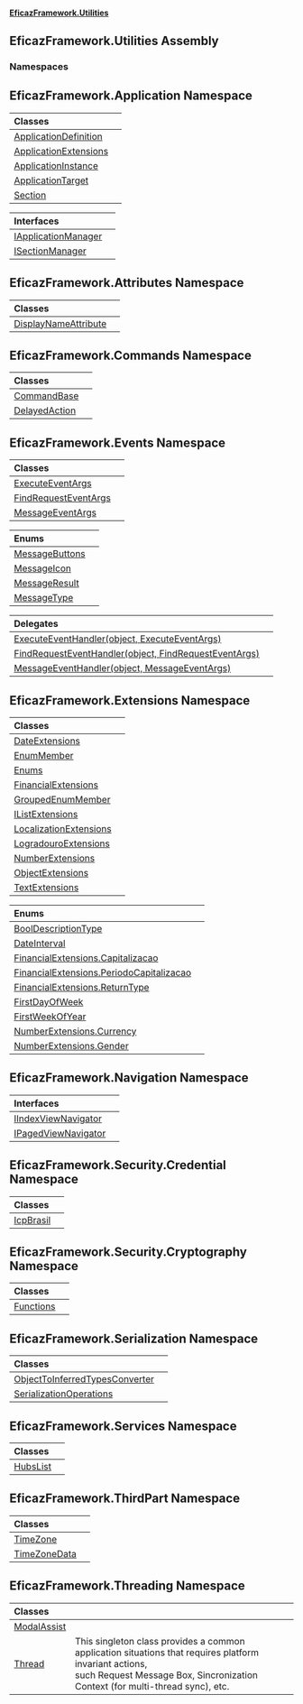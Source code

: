 #### [EficazFramework.Utilities](EficazFrameworkUtilities.md 'EficazFramework Utilities')

## EficazFramework.Utilities Assembly
### Namespaces

<a name='EficazFramework.Application'></a>

## EficazFramework.Application Namespace

| Classes | |
| :--- | :--- |
| [ApplicationDefinition](EficazFramework.Application/ApplicationDefinition.md 'EficazFramework.Application.ApplicationDefinition') | |
| [ApplicationExtensions](EficazFramework.Application/ApplicationExtensions.md 'EficazFramework.Application.ApplicationExtensions') | |
| [ApplicationInstance](EficazFramework.Application/ApplicationInstance.md 'EficazFramework.Application.ApplicationInstance') | |
| [ApplicationTarget](EficazFramework.Application/ApplicationTarget.md 'EficazFramework.Application.ApplicationTarget') | |
| [Section](EficazFramework.Application/Section.md 'EficazFramework.Application.Section') | |

| Interfaces | |
| :--- | :--- |
| [IApplicationManager](EficazFramework.Application/IApplicationManager.md 'EficazFramework.Application.IApplicationManager') | |
| [ISectionManager](EficazFramework.Application/ISectionManager.md 'EficazFramework.Application.ISectionManager') | |

<a name='EficazFramework.Attributes'></a>

## EficazFramework.Attributes Namespace

| Classes | |
| :--- | :--- |
| [DisplayNameAttribute](EficazFramework.Attributes/DisplayNameAttribute.md 'EficazFramework.Attributes.DisplayNameAttribute') | |

<a name='EficazFramework.Commands'></a>

## EficazFramework.Commands Namespace

| Classes | |
| :--- | :--- |
| [CommandBase](EficazFramework.Commands/CommandBase.md 'EficazFramework.Commands.CommandBase') | |
| [DelayedAction](EficazFramework.Commands/DelayedAction.md 'EficazFramework.Commands.DelayedAction') | |

<a name='EficazFramework.Events'></a>

## EficazFramework.Events Namespace

| Classes | |
| :--- | :--- |
| [ExecuteEventArgs](EficazFramework.Events/ExecuteEventArgs.md 'EficazFramework.Events.ExecuteEventArgs') | |
| [FindRequestEventArgs](EficazFramework.Events/FindRequestEventArgs.md 'EficazFramework.Events.FindRequestEventArgs') | |
| [MessageEventArgs](EficazFramework.Events/MessageEventArgs.md 'EficazFramework.Events.MessageEventArgs') | |

| Enums | |
| :--- | :--- |
| [MessageButtons](EficazFramework.Events/MessageButtons.md 'EficazFramework.Events.MessageButtons') | |
| [MessageIcon](EficazFramework.Events/MessageIcon.md 'EficazFramework.Events.MessageIcon') | |
| [MessageResult](EficazFramework.Events/MessageResult.md 'EficazFramework.Events.MessageResult') | |
| [MessageType](EficazFramework.Events/MessageType.md 'EficazFramework.Events.MessageType') | |

| Delegates | |
| :--- | :--- |
| [ExecuteEventHandler(object, ExecuteEventArgs)](EficazFramework.Events/ExecuteEventHandler(object,ExecuteEventArgs).md 'EficazFramework.Events.ExecuteEventHandler(object, EficazFramework.Events.ExecuteEventArgs)') | |
| [FindRequestEventHandler(object, FindRequestEventArgs)](EficazFramework.Events/FindRequestEventHandler(object,FindRequestEventArgs).md 'EficazFramework.Events.FindRequestEventHandler(object, EficazFramework.Events.FindRequestEventArgs)') | |
| [MessageEventHandler(object, MessageEventArgs)](EficazFramework.Events/MessageEventHandler(object,MessageEventArgs).md 'EficazFramework.Events.MessageEventHandler(object, EficazFramework.Events.MessageEventArgs)') | |

<a name='EficazFramework.Extensions'></a>

## EficazFramework.Extensions Namespace

| Classes | |
| :--- | :--- |
| [DateExtensions](EficazFramework.Extensions/DateExtensions.md 'EficazFramework.Extensions.DateExtensions') | |
| [EnumMember](EficazFramework.Extensions/EnumMember.md 'EficazFramework.Extensions.EnumMember') | |
| [Enums](EficazFramework.Extensions/Enums.md 'EficazFramework.Extensions.Enums') | |
| [FinancialExtensions](EficazFramework.Extensions/FinancialExtensions.md 'EficazFramework.Extensions.FinancialExtensions') | |
| [GroupedEnumMember](EficazFramework.Extensions/GroupedEnumMember.md 'EficazFramework.Extensions.GroupedEnumMember') | |
| [IListExtensions](EficazFramework.Extensions/IListExtensions.md 'EficazFramework.Extensions.IListExtensions') | |
| [LocalizationExtensions](EficazFramework.Extensions/LocalizationExtensions.md 'EficazFramework.Extensions.LocalizationExtensions') | |
| [LogradouroExtensions](EficazFramework.Extensions/LogradouroExtensions.md 'EficazFramework.Extensions.LogradouroExtensions') | |
| [NumberExtensions](EficazFramework.Extensions/NumberExtensions.md 'EficazFramework.Extensions.NumberExtensions') | |
| [ObjectExtensions](EficazFramework.Extensions/ObjectExtensions.md 'EficazFramework.Extensions.ObjectExtensions') | |
| [TextExtensions](EficazFramework.Extensions/TextExtensions.md 'EficazFramework.Extensions.TextExtensions') | |

| Enums | |
| :--- | :--- |
| [BoolDescriptionType](EficazFramework.Extensions/BoolDescriptionType.md 'EficazFramework.Extensions.BoolDescriptionType') | |
| [DateInterval](EficazFramework.Extensions/DateInterval.md 'EficazFramework.Extensions.DateInterval') | |
| [FinancialExtensions.Capitalizacao](EficazFramework.Extensions/FinancialExtensions/Capitalizacao.md 'EficazFramework.Extensions.FinancialExtensions.Capitalizacao') | |
| [FinancialExtensions.PeriodoCapitalizacao](EficazFramework.Extensions/FinancialExtensions/PeriodoCapitalizacao.md 'EficazFramework.Extensions.FinancialExtensions.PeriodoCapitalizacao') | |
| [FinancialExtensions.ReturnType](EficazFramework.Extensions/FinancialExtensions/ReturnType.md 'EficazFramework.Extensions.FinancialExtensions.ReturnType') | |
| [FirstDayOfWeek](EficazFramework.Extensions/FirstDayOfWeek.md 'EficazFramework.Extensions.FirstDayOfWeek') | |
| [FirstWeekOfYear](EficazFramework.Extensions/FirstWeekOfYear.md 'EficazFramework.Extensions.FirstWeekOfYear') | |
| [NumberExtensions.Currency](EficazFramework.Extensions/NumberExtensions/Currency.md 'EficazFramework.Extensions.NumberExtensions.Currency') | |
| [NumberExtensions.Gender](EficazFramework.Extensions/NumberExtensions/Gender.md 'EficazFramework.Extensions.NumberExtensions.Gender') | |

<a name='EficazFramework.Navigation'></a>

## EficazFramework.Navigation Namespace

| Interfaces | |
| :--- | :--- |
| [IIndexViewNavigator](EficazFramework.Navigation/IIndexViewNavigator.md 'EficazFramework.Navigation.IIndexViewNavigator') | |
| [IPagedViewNavigator](EficazFramework.Navigation/IPagedViewNavigator.md 'EficazFramework.Navigation.IPagedViewNavigator') | |

<a name='EficazFramework.Security.Credential'></a>

## EficazFramework.Security.Credential Namespace

| Classes | |
| :--- | :--- |
| [IcpBrasil](EficazFramework.Security.Credential/IcpBrasil.md 'EficazFramework.Security.Credential.IcpBrasil') | |

<a name='EficazFramework.Security.Cryptography'></a>

## EficazFramework.Security.Cryptography Namespace

| Classes | |
| :--- | :--- |
| [Functions](EficazFramework.Security.Cryptography/Functions.md 'EficazFramework.Security.Cryptography.Functions') | |

<a name='EficazFramework.Serialization'></a>

## EficazFramework.Serialization Namespace

| Classes | |
| :--- | :--- |
| [ObjectToInferredTypesConverter](EficazFramework.Serialization/ObjectToInferredTypesConverter.md 'EficazFramework.Serialization.ObjectToInferredTypesConverter') | |
| [SerializationOperations](EficazFramework.Serialization/SerializationOperations.md 'EficazFramework.Serialization.SerializationOperations') | |

<a name='EficazFramework.Services'></a>

## EficazFramework.Services Namespace

| Classes | |
| :--- | :--- |
| [HubsList](EficazFramework.Services/HubsList.md 'EficazFramework.Services.HubsList') | |

<a name='EficazFramework.ThirdPart'></a>

## EficazFramework.ThirdPart Namespace

| Classes | |
| :--- | :--- |
| [TimeZone](EficazFramework.ThirdPart/TimeZone.md 'EficazFramework.ThirdPart.TimeZone') | |
| [TimeZoneData](EficazFramework.ThirdPart/TimeZoneData.md 'EficazFramework.ThirdPart.TimeZoneData') | |

<a name='EficazFramework.Threading'></a>

## EficazFramework.Threading Namespace

| Classes | |
| :--- | :--- |
| [ModalAssist](EficazFramework.Threading/ModalAssist.md 'EficazFramework.Threading.ModalAssist') | |
| [Thread](EficazFramework.Threading/Thread.md 'EficazFramework.Threading.Thread') | This singleton class provides a common application situations that requires platform invariant actions,<br/>such Request Message Box, Sincronization Context (for multi-thread sync), etc. |
